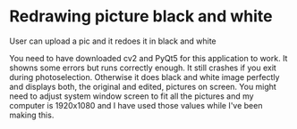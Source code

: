 # Redrawing picture black and white
User can upload a pic and it redoes it in black and white

You need to have downloaded cv2 and PyQt5 for this application to work.
It showns some errors but runs correctly enough.
It still crashes if you exit during photoselection.
Otherwise it does black and white image perfectly and displays both, the original and edited, pictures on screen.
You might need to adjust system window screen to fit all the pictures and my computer is 1920x1080 and I have used those values
while I've been making this.

